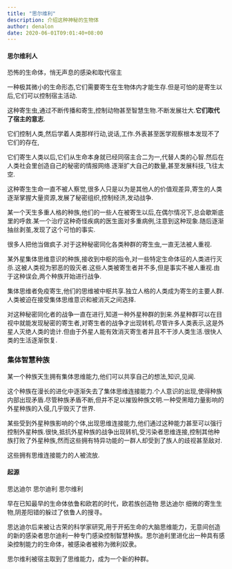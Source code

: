 ```yaml
---
title: "思尔维利"
description: 介绍这种神秘的生物体
author: denalon
date: 2020-06-01T09:01:40+08:00
---
```



#### 思尔维利人

恐怖的生命体，悄无声息的感染和取代宿主


一种极其微小的生命形态,它们需要寄生在生物体内才能生存.但是可怕的是寄生以后,它们可以控制宿主活动.

这种寄生虫,通过不断传播和寄生,控制动物甚至智慧生物.不断发展壮大.**它们取代了宿主的意志**.


它们控制人类,然后学着人类那样行动,说话,工作.外表甚至医学观察根本发现不了它们的存在,

它们寄生人类以后,它们从生命本身就已经同宿主合二为一,代替人类的心智.然后在人类社会里创造自己的秘密的情报网络.逐渐扩大自己的数量,甚至发展科技,飞往太空.


这种寄生生命一直不被人察觉,很多人只是以为是其他人的价值观差异,寄生的人类逐渐掌握大量资源,发展了秘密组织,控制经济,发动战争.


某一个天生多重人格的种族,他们的一些人在被寄生以后,在偶尔情况下,总会歇斯底里的呼救.某一个治疗这种奇怪疾病的医生面对多重病例,注意到这种现象.随后逐渐抽丝剥茧,发现了这个可怕的事实.

很多人把他当做疯子.对于这种秘密同化各类种群的寄生虫,一直无法被人重视.

某外星集体思维意识的种族,接收到中枢的指令,对一些特定生命体征的人类进行灭杀.这被人类视为邪恶的毁灭者.这些人类被寄生者并不多,但是事实不被人重视.由于这种误会,两个种族开始进行战争.

集体思维者免疫寄生,他们的思维被中枢共享.独立人格的人类成为寄生的主要人群.人类被迫在接受集体思维意识和被消灭之间选择.

对这种秘密同化者的战争一直在进行,知道一种外星种群的到来.外星种群可以在目视中就能发现秘密的寄生者,对寄生者的战争才出现转机.尽管许多人类表示,这是外星人灭绝人类的诡计.但由于外星人能有效消灭寄生者并且不干涉人类生活.很快人类的生活逐渐恢复.



### 集体智慧种族

某一个种族天生拥有集体思维能力,他们可以共享自己的想法,知识,见闻.

这个种族在漫长的进化中逐渐失去了集体思维连接能力.个人意识的出现,使得种族内部出现矛盾.尽管种族矛盾不断,但并不足以摧毁种族文明.一种受黑暗力量影响的外星种族的入侵,几乎毁灭了世界.

某些受到外星种族影响的个体,出现思维连接能力,他们通过这种能力甚至可以强行控制外星种族.很快,抵抗外星种族的战争出现转机,受污染者思维连接,控制其他种族打败了外星种族,然而这些拥有特异功能的一群人却受到了族人的歧视甚至敌对.

这些拥有思维连接能力的人被流放.


#### 起源

思达迪尔   思尔迪利   思尔维利 

早在已知最早的生命体依鲁和欧若的时代，欧若族创造物 思达迪尔 细微的寄生生物,阴差阳错的躲过了依鲁人的搜寻。

思达迪尔后来被让古荣的科学家研究,用于开拓生命的大脑思维能力，无意间创造的新的感染者思尔迪利一种专门感染控制智慧种族。思尔迪利里进化出一种具有感染控制能力的生命体，被感染者被称为微利奴隶。


思尔维利被宿主取到了思维能力，成为一个新的种群。
